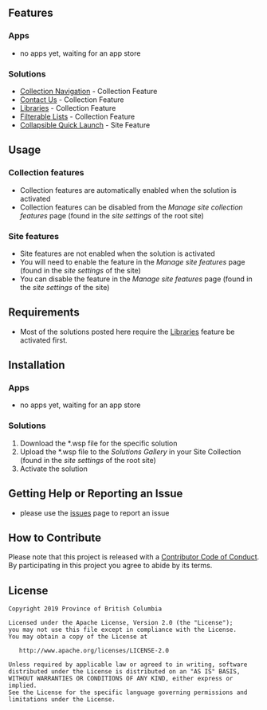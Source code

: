 ## Features

### Apps
- no apps yet, waiting for an app store
### Solutions
- [Collection Navigation](./Solutions/collectionnavigation) - Collection Feature
- [Contact Us](./Solutions/contactus) - Collection Feature
- [Libraries](./Solutions/libraries) - Collection Feature
- [Filterable Lists](./Solutions/filterablelists) - Collection Feature
- [Collapsible Quick Launch](./Solutions/collapsibleQL) - Site Feature

## Usage
### Collection features
- Collection features are automatically enabled when the solution is activated
- Collection features can be disabled from the _Manage site collection features_ page (found in the _site settings_ of the root site)
### Site features
- Site features are not enabled when the solution is activated
- You will need to enable the feature in the _Manage site features_ page (found in the _site settings_ of the site)
- You can disable the feature in the _Manage site features_ page (found in the _site settings_ of the site)

## Requirements
- Most of the solutions posted here require the [Libraries](./Solutions/libraries) feature be activated first.

## Installation
### Apps
- no apps yet, waiting for an app store
### Solutions
1. Download the *.wsp file for the specific solution
2. Upload the *.wsp file to the _Solutions Gallery_ in your Site Collection (found in the _site settings_ of the root site)
3. Activate the solution

## Getting Help or Reporting an Issue
- please use the [issues](../../issues) page to report an issue

## How to Contribute

Please note that this project is released with a [Contributor Code of Conduct](Code_of_Conduct.md). By participating in this project you agree to abide by its terms.

## License

    Copyright 2019 Province of British Columbia

    Licensed under the Apache License, Version 2.0 (the "License");
    you may not use this file except in compliance with the License.
    You may obtain a copy of the License at

       http://www.apache.org/licenses/LICENSE-2.0

    Unless required by applicable law or agreed to in writing, software
    distributed under the License is distributed on an "AS IS" BASIS,
    WITHOUT WARRANTIES OR CONDITIONS OF ANY KIND, either express or implied.
    See the License for the specific language governing permissions and
    limitations under the License.
